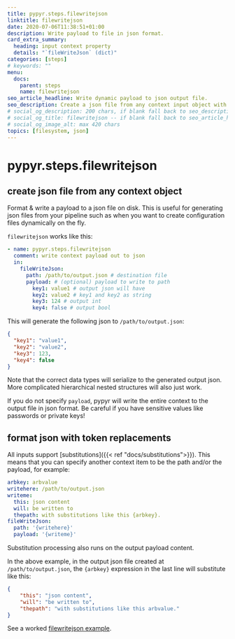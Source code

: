 ```yaml
---
title: pypyr.steps.filewritejson
linktitle: filewritejson
date: 2020-07-06T11:38:51+01:00
description: Write payload to file in json format.
card_extra_summary:
  heading: input context property
  details: "`fileWriteJson` (dict)"
categories: [steps]
# keywords: ""
menu:
  docs:
    parent: steps
    name: filewritejson
seo_article_headline: Write dynamic payload to json output file.
seo_description: Create a json file from any context input object with replacement token formatting in a task-runner pipeline.
# social_og_description: 200 chars, if blank fall back to seo_description then description
# social_og_title: filewritejson -- if blank fall back to seo_article_headline > .Title. Max 70 chars
# social_og_image_alt: max 420 chars
topics: [filesystem, json]
---
```

# pypyr.steps.filewritejson
## create json file from any context object
Format & write a payload to a json file on disk. This is useful for generating
json files from your pipeline such as when you want to create configuration 
files dynamically on the fly.

`filewritejson` works like this:

```yaml
- name: pypyr.steps.filewritejson
  comment: write context payload out to json
  in:
    fileWriteJson:
      path: /path/to/output.json # destination file
      payload: # (optional) payload to write to path
        key1: value1 # output json will have
        key2: value2 # key1 and key2 as string
        key3: 124 # output int
        key4: false # output bool
```

This will generate the following json to `/path/to/output.json`:

```json
{
  "key1": "value1",
  "key2": "value2",
  "key3": 123,
  "key4": false
}
```

Note that the correct data types will serialize to the generated output json. 
More complicated hierarchical nested structures will also just work.

If you do not specify `payload`, pypyr will write the entire context to
the output file in json format. Be careful if you have sensitive values
like passwords or private keys!

## format json with token replacements
All inputs support [substitutions]({{< ref "docs/substitutions">}}). This means 
that you can specify another context item to be the path and/or the payload, for
example:

```yaml
arbkey: arbvalue
writehere: /path/to/output.json
writeme:
  this: json content
  will: be written to
  thepath: with substitutions like this {arbkey}.
fileWriteJson:
  path: '{writehere}'
  payload: '{writeme}'
```

Substitution processing also runs on the output payload content.

In the above example, in the output json file created at `/path/to/output.json`, 
the `{arbkey}` expression in the last line will substitute like this:

```json
{
    "this": "json content",
    "will": "be written to",
    "thepath": "with substitutions like this arbvalue."
}
```

See a worked [filewritejson example](https://github.com/pypyr/pypyr-example/tree/master/pipelines/filewritejson.yaml).